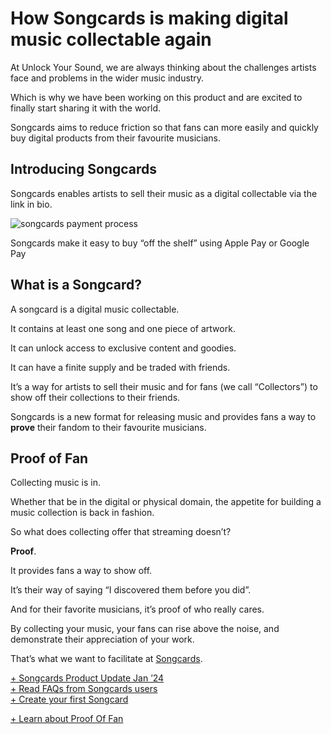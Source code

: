 # How Songcards is making digital music collectable again



At Unlock Your Sound, we are always thinking about the challenges artists face and problems in the wider music industry.

Which is why we have been working on this product and are excited to finally start sharing it with the world.

Songcards aims to reduce friction so that fans can more easily and quickly buy digital products from their favourite musicians.

Introducing Songcards
---------------------

Songcards enables artists to sell their music as a digital collectable via the link in bio.

![songcards payment process](https://unlockyoursound.io/wp-content/uploads/2023/09/songcards-demo-cheri-500.gif)

Songcards make it easy to buy “off the shelf” using Apple Pay or Google Pay

What is a Songcard?
-------------------

A songcard is a digital music collectable.

It contains at least one song and one piece of artwork.

It can unlock access to exclusive content and goodies.

It can have a finite supply and be traded with friends.

It’s a way for artists to sell their music and for fans (we call “Collectors”) to show off their collections to their friends.

Songcards is a new format for releasing music and provides fans a way to **prove** their fandom to their favourite musicians.

Proof of Fan
------------

Collecting music is in.

Whether that be in the digital or physical domain, the appetite for building a music collection is back in fashion.

So what does collecting offer that streaming doesn’t?

**Proof**.

It provides fans a way to show off.

It’s their way of saying “I discovered them before you did”.

And for their favorite musicians, it’s proof of who really cares.

By collecting your music, your fans can rise above the noise, and demonstrate their appreciation of your work.

That’s what we want to facilitate at [Songcards](https://beta.songcards.io/).

[+ Songcards Product Update Jan ’24](https://unlockyoursound.com/songcards-product-update-january-24)  
[+ Read FAQs from Songcards users](https://open.substack.com/pub/unlockyoursound/p/faqs-about-songcards?utm_campaign=post&utm_medium=web)  
[+ Create your first Songcard](https://create.songcards.io/)  

[+ Learn about Proof Of Fan](https://proofoffan.com/)  


